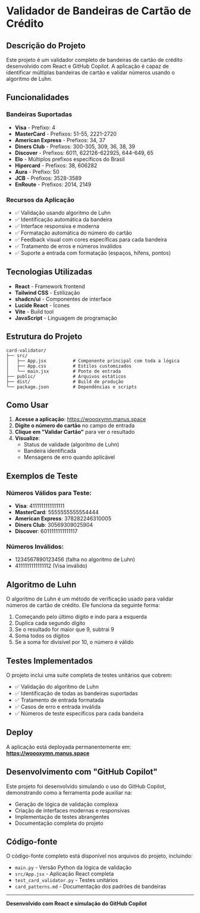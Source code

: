 # Validador de Bandeiras de Cartão de Crédito

## Descrição do Projeto

Este projeto é um validador completo de bandeiras de cartão de crédito desenvolvido com React e GitHub Copilot. A aplicação é capaz de identificar múltiplas bandeiras de cartão e validar números usando o algoritmo de Luhn.

## Funcionalidades

### Bandeiras Suportadas
- **Visa** - Prefixo: 4
- **MasterCard** - Prefixos: 51-55, 2221-2720
- **American Express** - Prefixos: 34, 37
- **Diners Club** - Prefixos: 300-305, 309, 36, 38, 39
- **Discover** - Prefixos: 6011, 622126-622925, 644-649, 65
- **Elo** - Múltiplos prefixos específicos do Brasil
- **Hipercard** - Prefixos: 38, 606282
- **Aura** - Prefixo: 50
- **JCB** - Prefixos: 3528-3589
- **EnRoute** - Prefixos: 2014, 2149

### Recursos da Aplicação
- ✅ Validação usando algoritmo de Luhn
- ✅ Identificação automática da bandeira
- ✅ Interface responsiva e moderna
- ✅ Formatação automática do número do cartão
- ✅ Feedback visual com cores específicas para cada bandeira
- ✅ Tratamento de erros e números inválidos
- ✅ Suporte a entrada com formatação (espaços, hífens, pontos)

## Tecnologias Utilizadas

- **React** - Framework frontend
- **Tailwind CSS** - Estilização
- **shadcn/ui** - Componentes de interface
- **Lucide React** - Ícones
- **Vite** - Build tool
- **JavaScript** - Linguagem de programação

## Estrutura do Projeto

```
card-validator/
├── src/
│   ├── App.jsx          # Componente principal com toda a lógica
│   ├── App.css          # Estilos customizados
│   └── main.jsx         # Ponto de entrada
├── public/              # Arquivos estáticos
├── dist/                # Build de produção
└── package.json         # Dependências e scripts
```

## Como Usar

1. **Acesse a aplicação**: https://woooxymn.manus.space
2. **Digite o número do cartão** no campo de entrada
3. **Clique em "Validar Cartão"** para ver o resultado
4. **Visualize**:
   - Status de validade (algoritmo de Luhn)
   - Bandeira identificada
   - Mensagens de erro quando aplicável

## Exemplos de Teste

### Números Válidos para Teste:
- **Visa**: 4111111111111111
- **MasterCard**: 5555555555554444
- **American Express**: 378282246310005
- **Diners Club**: 30569309025904
- **Discover**: 6011111111111117

### Números Inválidos:
- 1234567890123456 (falha no algoritmo de Luhn)
- 4111111111111112 (Visa inválido)

## Algoritmo de Luhn

O algoritmo de Luhn é um método de verificação usado para validar números de cartão de crédito. Ele funciona da seguinte forma:

1. Começando pelo último dígito e indo para a esquerda
2. Duplica cada segundo dígito
3. Se o resultado for maior que 9, subtrai 9
4. Soma todos os dígitos
5. Se a soma for divisível por 10, o número é válido

## Testes Implementados

O projeto inclui uma suíte completa de testes unitários que cobrem:

- ✅ Validação do algoritmo de Luhn
- ✅ Identificação de todas as bandeiras suportadas
- ✅ Tratamento de entrada formatada
- ✅ Casos de erro e entrada inválida
- ✅ Números de teste específicos para cada bandeira

## Deploy

A aplicação está deployada permanentemente em: **https://woooxymn.manus.space**

## Desenvolvimento com "GitHub Copilot"

Este projeto foi desenvolvido simulando o uso do GitHub Copilot, demonstrando como a ferramenta pode auxiliar na:

- Geração de lógica de validação complexa
- Criação de interfaces modernas e responsivas
- Implementação de testes abrangentes
- Documentação completa do projeto

## Código-fonte

O código-fonte completo está disponível nos arquivos do projeto, incluindo:

- `main.py` - Versão Python da lógica de validação
- `src/App.jsx` - Aplicação React completa
- `test_card_validator.py` - Testes unitários
- `card_patterns.md` - Documentação dos padrões de bandeiras

---

**Desenvolvido com React e simulação do GitHub Copilot**


